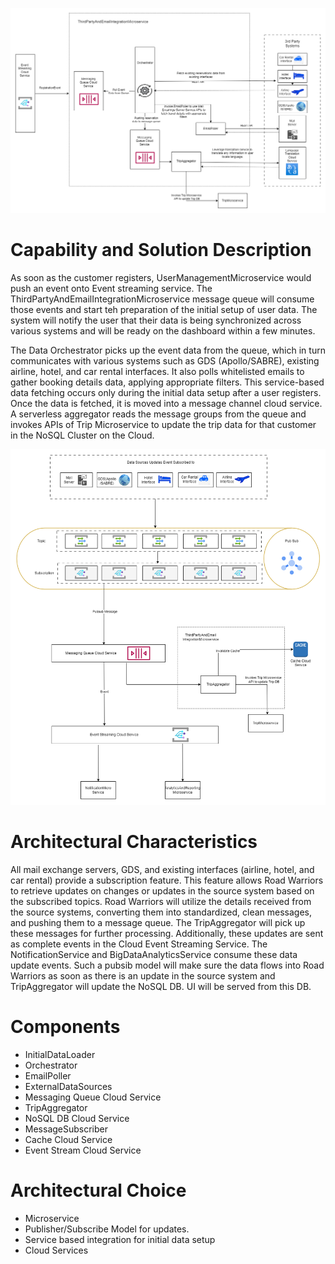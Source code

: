 
![Initial Data Loader](./../Diagrams/IndividualComponentDiagrams/InitialDataLoader.drawio.png)

# Capability and Solution Description

As soon as the customer registers, UserManagementMicroservice would push an event onto Event streaming service. The ThirdPartyAndEmailIntegrationMicroservice message queue will consume those events and start teh preparation of the initial setup of user data. The system will notify the user that their data is being synchronized across various systems and will be ready on the dashboard within a few minutes.

The Data Orchestrator picks up the event data from the queue, which in turn communicates with various systems such as GDS (Apollo/SABRE), existing airline, hotel, and car rental interfaces. It also polls whitelisted emails to gather booking details data, applying appropriate filters. This service-based data fetching occurs only during the initial data setup after a user registers. Once the data is fetched, it is moved into a message channel cloud service. A serverless aggregator reads the message groups from the queue and invokes APIs of Trip Microservice to update the trip data for that customer in the NoSQL Cluster on the Cloud. 



![Data Updates](./../Diagrams/IndividualComponentDiagrams/DataUpdatesConsumer.drawio.png)


# Architectural Characteristics

All mail exchange servers, GDS, and existing interfaces (airline, hotel, and car rental) provide a subscription feature. This feature allows Road Warriors to retrieve updates on changes or updates in the source system based on the subscribed topics. Road Warriors will utilize the details received from the source systems, converting them into standardized, clean messages, and pushing them to a message queue. The TripAggregator will pick up these messages for further processing. Additionally, these updates are sent as complete events in the Cloud Event Streaming Service. The NotificationService and BigDataAnalyticsService consume these data update events. Such a pubsib model will make sure the data flows into Road Warriors as soon as there is an update in the source system and TripAggregator will update the NoSQL DB. UI will be served from this DB. 

# Components
- InitialDataLoader
- Orchestrator
- EmailPoller
- ExternalDataSources
- Messaging Queue Cloud Service
- TripAggregator
- NoSQL DB Cloud Service
- MessageSubscriber
- Cache Cloud Service
- Event Stream Cloud Service


# Architectural Choice
- Microservice
- Publisher/Subscribe Model for updates.
- Service based integration for initial data setup
- Cloud Services

